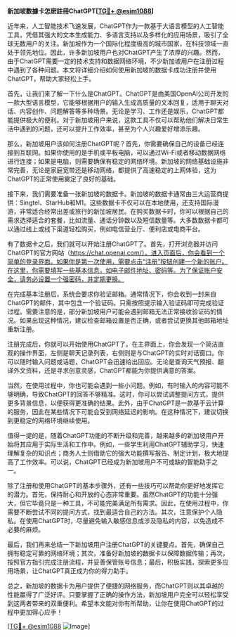 **新加坡數據卡怎麽註冊ChatGPT[[TG💪+ @esim1088](https://t.me/s/esim1088)]**

近年来，人工智能技术飞速发展，ChatGPT作为一款基于大语言模型的人工智能工具，凭借其强大的文本生成能力、多语言支持以及多样化的应用场景，吸引了全球无数用户的关注。新加坡作为一个国际化程度极高的城市国家，在科技领域一直处于领先地位。因此，许多新加坡用户也对ChatGPT产生了浓厚的兴趣。然而，由于ChatGPT需要一定的技术支持和数据网络环境，不少新加坡用户在注册过程中遇到了各种问题。本文将详细介绍如何使用新加坡的数据卡成功注册并使用ChatGPT，帮助大家轻松上手。

首先，让我们来了解一下什么是ChatGPT。ChatGPT是由美国OpenAI公司开发的一款大型语言模型，它能够根据用户的输入生成高质量的文本回复，适用于聊天对话、内容创作、问题解答等多种场景。无论是学习、工作还是娱乐，ChatGPT都能提供极大的便利。对于新加坡用户来说，这款工具不仅可以帮助他们解决日常生活中遇到的问题，还可以提升工作效率，甚至为个人兴趣爱好增添乐趣。

那么，新加坡用户该如何注册ChatGPT呢？首先，你需要确保自己的设备已经连接到互联网。如果你使用的是手机或平板电脑，可以通过Wi-Fi或者移动数据网络进行连接；如果是电脑，则需要确保有稳定的网络环境。新加坡的网络基础设施非常完善，无论是家庭宽带还是移动网络，都提供了高速稳定的上网体验，这为ChatGPT的正常使用奠定了良好的基础。

接下来，我们需要准备一张新加坡的数据卡。新加坡的数据卡通常由三大运营商提供：Singtel、StarHub和M1。这些数据卡不仅可以在本地使用，还支持国际漫游，非常适合经常出差或旅行的新加坡居民。在购买数据卡时，你可以根据自己的需求选择适合的套餐，比如流量、通话分钟数以及短信数量等。大多数数据卡都可以通过线上或线下渠道轻松购买，例如电信营业厅、便利店或电商平台。

有了数据卡之后，我们就可以开始注册ChatGPT了。首先，打开浏览器并访问ChatGPT的官方网站（https://chat.openai.com/）。进入页面后，你会看到一个简单的登录界面。如果你是第一次使用，需要点击“注册”按钮创建一个新的账户。在这里，你需要填写一些基本信息，如电子邮件地址、密码等。为了保证账户安全，请务必设置一个强密码，并定期更换。

在完成基本注册后，系统会要求你验证邮箱。通常情况下，你会收到一封来自ChatGPT的邮件，其中包含一个验证码。只需按照提示输入验证码即可完成验证过程。需要注意的是，部分新加坡用户可能会遇到邮箱无法正常接收验证码的情况。如果出现这种情况，建议检查邮箱设置是否正确，或者尝试更换其他邮箱地址重新注册。

注册完成后，你就可以开始使用ChatGPT了。在主界面上，你会发现一个简洁直观的操作界面，左侧是聊天记录列表，右侧则是与ChatGPT的实时对话窗口。你可以随时输入问题或话题，ChatGPT会迅速给出回应。无论是查询天气预报、翻译外文资料，还是寻求创意灵感，ChatGPT都能为你提供满意的答案。

当然，在使用过程中，你也可能会遇到一些小问题。例如，有时输入的内容可能不够明确，导致ChatGPT的回答不够精准。这时，你可以尝试调整提问方式，提供更多背景信息，以便获得更准确的结果。此外，由于ChatGPT是一款基于云计算的服务，因此在某些情况下可能会受到网络延迟的影响。在这种情况下，建议切换到更稳定的网络环境继续使用。

值得一提的是，随着ChatGPT功能的不断升级和完善，越来越多的新加坡用户开始将其应用于实际生活和工作中。例如，一些学生利用ChatGPT辅助学习，快速理解复杂的知识点；商务人士则借助它的强大功能撰写报告、制定计划，极大地提高了工作效率。可以说，ChatGPT已经成为新加坡用户不可或缺的智能助手之一。

除了注册和使用ChatGPT的基本步骤外，还有一些技巧可以帮助你更好地发挥它的潜力。首先，保持耐心和开放的心态非常重要。虽然ChatGPT的功能十分强大，但它毕竟只是一种工具，不可能完美满足所有需求。因此，在使用过程中，你需要不断尝试不同的提问方式，找到最适合自己的方法。其次，注意保护个人隐私。在使用ChatGPT时，尽量避免输入敏感信息或涉及隐私的内容，以免造成不必要的麻烦。

最后，我们再来总结一下新加坡用户注册ChatGPT的关键要点。首先，确保自己拥有稳定可靠的网络环境；其次，准备好新加坡的数据卡以保障数据传输；再次，按照官方指引完成注册流程，并妥善保管账号信息；最后，积极实践，探索更多应用场景，让ChatGPT真正成为你的得力助手。

总之，新加坡的数据卡为用户提供了便捷的网络服务，而ChatGPT则以其卓越的性能赢得了广泛好评。只要掌握了正确的操作方法，新加坡用户完全可以轻松享受到这两者带来的双重便利。希望本文能对你有所帮助，让你在使用ChatGPT的过程中更加得心应手！

[[TG💪+ @esim1088](https://t.me/s/esim1088) ![Image](https://i.postimg.cc/4NQfJmqS/Snipaste-2025-05-13-00-14-12.png)]
